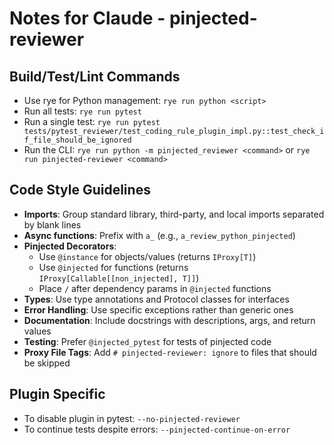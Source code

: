 # Notes for Claude - pinjected-reviewer

## Build/Test/Lint Commands
- Use rye for Python management: `rye run python <script>`
- Run all tests: `rye run pytest`
- Run a single test: `rye run pytest tests/pytest_reviewer/test_coding_rule_plugin_impl.py::test_check_if_file_should_be_ignored`
- Run the CLI: `rye run python -m pinjected_reviewer <command>` or `rye run pinjected-reviewer <command>`

## Code Style Guidelines
- **Imports**: Group standard library, third-party, and local imports separated by blank lines
- **Async functions**: Prefix with `a_` (e.g., `a_review_python_pinjected`)
- **Pinjected Decorators**:
  - Use `@instance` for objects/values (returns `IProxy[T]`)
  - Use `@injected` for functions (returns `IProxy[Callable[[non_injected], T]]`)
  - Place `/` after dependency params in `@injected` functions
- **Types**: Use type annotations and Protocol classes for interfaces
- **Error Handling**: Use specific exceptions rather than generic ones
- **Documentation**: Include docstrings with descriptions, args, and return values
- **Testing**: Prefer `@injected_pytest` for tests of pinjected code
- **Proxy File Tags**: Add `# pinjected-reviewer: ignore` to files that should be skipped

## Plugin Specific
- To disable plugin in pytest: `--no-pinjected-reviewer`
- To continue tests despite errors: `--pinjected-continue-on-error`